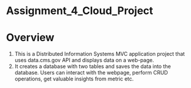 # Assignment_4_Cloud_Project

# Overview
1. This is a Distributed Information Systems MVC application project that uses data.cms.gov API and displays data on a web-page.
2. It creates a database with two tables and saves the data into the database. Users can interact with the webpage, perform CRUD operations, get valuable insights from metric etc.
